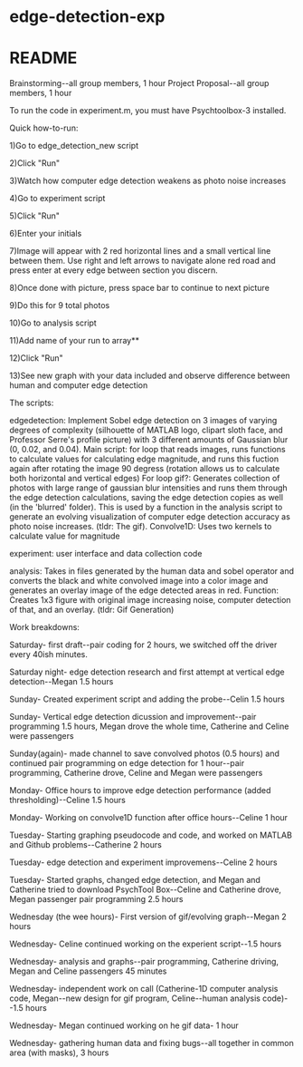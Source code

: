 # edge-detection-exp
# README

Brainstorming--all group members, 1 hour
Project Proposal--all group members, 1 hour

To run the code in experiment.m, you must have Psychtoolbox-3 installed.

Quick how-to-run:

1)Go to edge_detection_new script

2)Click "Run"

3)Watch how computer edge detection weakens as photo noise increases

4)Go to experiment script

5)Click "Run"

6)Enter your initials

7)Image will appear with 2 red horizontal lines and a small vertical line between them. Use right and left arrows to navigate alone red road and press enter at every edge between section you discern.

8)Once done with picture, press space bar to continue to next picture

9)Do this for 9 total photos

10)Go to analysis script

11)Add name of your run to array**

12)Click "Run"

13)See new graph with your data included and observe difference between human and computer edge detection



The scripts:

edgedetection: Implement Sobel edge detection on 3 images of varying degrees of complexity (silhouette of MATLAB logo, clipart sloth face, and Professor Serre's profile picture) with 3 different amounts of Gaussian blur (0, 0.02, and 0.04).
      Main script: for loop that reads images, runs functions to calculate values for calculating edge magnitude, and runs this fuction again after rotating the image 90 degress (rotation allows us to calculate both horizontal and vertical edges)
      For loop gif?: Generates collection of photos with large range of gaussian blur intensities and runs them through the edge detection calculations, saving the edge detection copies as well (in the 'blurred' folder). This is used by a function in the analysis script to generate an evolving visualization of computer edge detection accuracy as photo noise increases. (tldr: The gif).
      Convolve1D: Uses two kernels to calculate value for magnitude

experiment: user interface and data collection code

analysis: Takes in files generated by the human data and sobel operator and converts the black and white convolved image into a color image and generates an overlay image of the edge detected areas in red.
      Function: Creates 1x3 figure with original image increasing noise, computer detection of that, and an overlay. (tldr: Gif Generation)


Work breakdowns:

Saturday- first draft--pair coding for 2 hours, we switched off the driver every 40ish minutes.

Saturday night- edge detection research and first attempt at vertical edge detection--Megan 1.5 hours

Sunday- Created experiment script and adding the probe--Celin 1.5 hours

Sunday- Vertical edge detection dicussion and improvement--pair programming 1.5 hours, Megan drove the whole time, Catherine and Celine were passengers

Sunday(again)- made channel to save convolved photos (0.5 hours) and continued pair programming on edge detection for 1 hour--pair programming, Catherine drove, Celine and Megan were passengers

Monday- Office hours to improve edge detection performance (added thresholding)--Celine 1.5 hours 

Monday- Working on convolve1D function after office hours--Celine 1 hour

Tuesday- Starting graphing pseudocode and code, and worked on MATLAB and Github problems--Catherine 2 hours

Tuesday- edge detection and experiment improvemens--Celine 2 hours

Tuesday- Started graphs, changed edge detection, and Megan and Catherine tried to download PsychTool Box--Celine and Catherine drove, Megan passenger pair programming 2.5 hours

Wednesday (the wee hours)- First version of gif/evolving graph--Megan 2 hours

Wednesday- Celine continued working on the experient script--1.5 hours

Wednesday- analysis and graphs--pair programming, Catherine driving, Megan and Celine passengers 45 minutes

Wednesday- independent work on call (Catherine-1D computer analysis code, Megan--new design for gif program, Celine--human analysis code)--1.5 hours

Wednesday- Megan continued working on he gif data- 1 hour

Wednesday- gathering human data and fixing bugs--all together in common area (with masks), 3 hours

